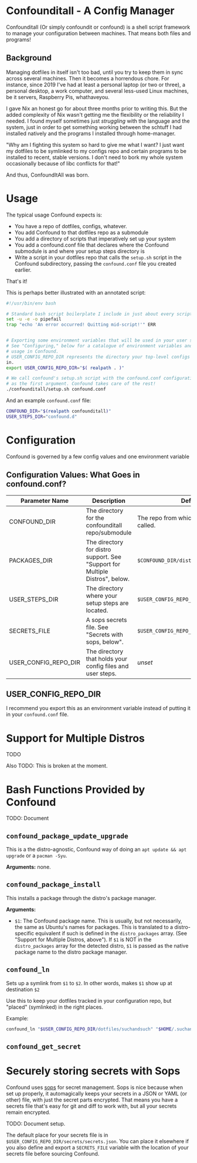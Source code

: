 # Confounditall - A Config Manager

Confounditall (Or simply confoundit or confound) is a shell script framework
to manage your configuration between machines. That means both files and
programs!

## Background

Managing dotfiles in itself isn't too bad, until you try to keep them in sync
across several machines. Then it becomes a horrendous chore.
For instance, since 2019 I've had at least a personal laptop (or two or three), a
personal desktop, a work computer, and several less-used Linux machines, be it
servers, Raspberry Pis, whathaveyou.

I gave Nix an honest go for about three months prior to writing this. But the
added complexity of Nix wasn't getting me the flexibility or the reliability I
needed. I found myself sometimes just *struggling* with the language and the
system, just in order to get something working between the schtuff I had
installed natively and the programs I installed through home-manager.

"Why am I fighting this system so hard to give me what I want? I just want my
dotfiles to be symlinked to my configs repo and certain programs to be installed
to recent, stable versions. I don't need to bork my whole system occasionally
because of libc conflicts for that!"

And thus, ConfoundItAll was born.

# Usage

The typical usage Confound expects is:
- You have a repo of dotfiles, configs, whatever.
- You add Confound to that dotfiles repo as a submodule
- You add a directory of scripts that imperatively set up your system
- You add a confound.conf file that declares where the Confound submodule is and
  where your setup steps directory is
- Write a script in your dotfiles repo that calls the `setup.sh` script in the
  Confound subdirectory, passing the `confound.conf` file you created earlier.

That's it!

This is perhaps better illustrated with an annotated script:

```bash
#!/usr/bin/env bash

# Standard bash script boilerplate I include in just about every script
set -u -e -o pipefail
trap "echo 'An error occurred! Quitting mid-script!'" ERR


# Exporting some environment variables that will be used in your user steps
# See "Configuring," below for a catalogue of environment variables and their
# usage in Confound.
# USER_CONFIG_REPO_DIR represents the directory your top-level configs repo is
in.
export USER_CONFIG_REPO_DIR="$( realpath . )"

# We call confound's setup.sh script with the confound.conf configuration file
# as the first argument. Confound takes care of the rest!
./confounditall/setup.sh confound.conf
```

And an example `confound.conf` file:
```bash
CONFOUND_DIR="$(realpath confounditall)"
USER_STEPS_DIR="confound.d"
```

# Configuration

Confound is governed by a few config values and one environment variable

## Configuration Values: What Goes in confound.conf?

| Parameter Name | Description | Default Value |
|----------------|-------------|---------------|
| CONFOUND_DIR | The directory for the confounditall repo/submodule | The repo from which Confound's `setup.sh` is called. |
| PACKAGES_DIR | The directory for distro support. See "Support for Multiple Distros", below. | `$CONFOUND_DIR/distros` |
| USER_STEPS_DIR | The directory where your setup steps are located. | `$USER_CONFIG_REPO_DIR/user-steps.d` |
| SECRETS_FILE | A sops secrets file. See "Secrets with sops, below". |`$USER_CONFIG_REPO_DIR/secrets/secrets.json` |
| USER_CONFIG_REPO_DIR | The directory that holds your config files and user steps. | *unset* |

## USER_CONFIG_REPO_DIR
I recommend you export this as an environment variable instead of putting
it in your `confound.conf` file.

# Support for Multiple Distros

TODO

Also TODO: This is broken at the moment.

# Bash Functions Provided by Confound

TODO: Document

## `confound_package_update_upgrade`

This is a the distro-agnostic, Confound way of doing an `apt update && apt upgrade`
or a `pacman -Syu`.

**Arguments:** none.

## `confound_package_install`

This installs a package through the distro's package manager.

**Arguments:**
- `$1`: The Confound package name. This is usually, but not necessarily, the same
    as Ubuntu's names for packages. This is translated to a distro-specific
    equivalent if such is defined in the `distro_packages` array. (See "Support
    for Multiple Distros, above"). If `$1` is NOT in the `distro_packages` array
    for the detected distro, `$1` is passed as the native package name to the
    distro package manager.

## `confound_ln`
Sets up a symlink from `$1` to `$2`.
In other words, makes `$1` show up at destination `$2`

Use this to keep your dotfiles tracked in your configuration repo, but "placed"
(symlinked) in the right places.

Example:
```bash
confound_ln "$USER_CONFIG_REPO_DIR/dotfiles/suchandsuch" "$HOME/.suchandsuch"
```

## `confound_get_secret`

# Securely storing secrets with Sops
Confound uses [sops](https://github.com/getsops/sops) for secret management. Sops
is nice because when set up properly, it automagically keeps your secrets in a
JSON or YAML (or other) file, with just the secret parts encrypted. That means
you have a secrets file that's easy for git and diff to work with, but all your
secrets remain encrypted.

TODO: Document setup.

The default place for your secrets file is in `$USER_CONFIG_REPO_DIR/secrets/secrets.json`.
You can place it elsewhere if you also define and export a `SECRETS_FILE` variable
with the location of your secrets file before sourcing Confound.
